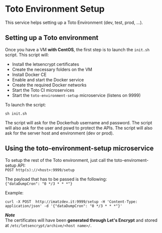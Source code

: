 # Toto Environment Setup

This service helps setting up a Toto Environment (dev, test, prod, ...).

## Setting up a Toto environment

Once you have a VM **with CentOS**, the first step is to launch the `init.sh` script.
This script will:
 * Install the letsencrypt certificates
 * Create the necessary folders on the VM
 * Install Docker CE
 * Enable and start the Docker service
 * Create the required Docker networks
 * Start the Toto CI microservices
 * Start the `toto-environment-setup` microservice (listens on 9999)

To launch the script:

    sh init.sh

The script will ask for the Dockerhub username and password.
The script will also ask for the user and pswd to protect the APIs.
The script will also ask for the server host and environment (dev or prod).

## Using the toto-environment-setup microservice

To setup the rest of the Toto environment, just call the toto-enviroment-setup API: <br/>
`POST http(s)://<host>:9999/setup`

The payload that has to be passed is the following: <br/>
`{"dataDumpCron": "0 */3 * * *"}`

Example:
```
curl -X POST  http://imatzdev.it:9999/setup -H 'Content-Type: application/json' -d '{"dataDumpCron": "0 */3 * * *"}'
```

***Note*** <br/>
The certificates will have been **generated through Let's Encrypt** and stored at `/etc/letsencrypt/archive/<host name>/`.
